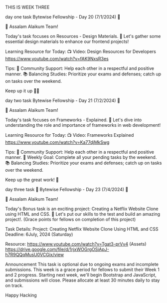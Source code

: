 THIS IS WEEK THREE

day one task
Bytewise Fellowship - Day 20 (7/1/2024) 🌟

👋 Assalam Alaikum Team!

Today's task focuses on Resources - Design Materials. 🚀 Let's gather some essential design materials to enhance our frontend projects!

Learning Resource for Today:
📺 Video: Design Resources for Developers
https://www.youtube.com/watch?v=fAK9NxsR3es

Tips:
🤝 Community Support: Help each other in a respectful and positive manner.
📚 Balancing Studies: Prioritize your exams and defenses; catch up on tasks over the weekend.

Keep up it up 💯🎊


day two task
Bytewise Fellowship - Day 21 (7/2/2024) 🌟

👋 Assalam Alaikum Team!

Today's task focuses on Frameworks - Explained. 🚀 Let's dive into understanding the role and importance of frameworks in web development!

Learning Resource for Today:
📺 Video: Frameworks Explained
https://www.youtube.com/watch?v=Ka77djMkSwg

Tips:
🤝 Community Support: Help each other in a respectful and positive manner.
🎯 Weekly Goal: Complete all your pending tasks by the weekend.
📚 Balancing Studies: Prioritize your exams and defenses; catch up on tasks over the weekend.

Keep up the great work! 💪

day three task
🌟 Bytewise Fellowship - Day 23 (7/4/2024) 🌟

👋 Assalam Alaikum Team!

Today's Bonus task is an exciting project: Creating a Netflix Website Clone using HTML and CSS. 🚀 Let's put our skills to the test and build an amazing project!. (Grace points for fellows on completion of this project)

Task Details:
Project: Creating Netflix Website Clone Using HTML and CSS
Deadline: 6July, 2024  (Saturday)

Resource:
https://www.youtube.com/watch?v=Tgat3-prVv4
(Assets) https://drive.google.com/file/d/1rjxWOGrgOSiApJ-h7R9QQqMusU0VCGix/view

Announcement
This task is optional due to ongoing exams and incomplete submissions. This week is a grace period for fellows to submit their Week 1 and 2 progress. Starting next week, we'll begin Bootstrap and JavaScript, and submissions will close. Please allocate at least 30 minutes daily to stay on track.

Happy Hacking